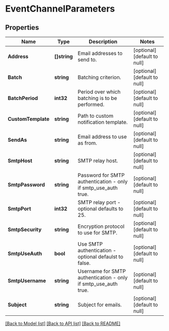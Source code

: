 # EventChannelParameters

## Properties
Name | Type | Description | Notes
------------ | ------------- | ------------- | -------------
**Address** | **[]string** | Email addresses to send to. | [optional] [default to null]
**Batch** | **string** | Batching criterion. | [optional] [default to null]
**BatchPeriod** | **int32** | Period over which batching is to be performed. | [optional] [default to null]
**CustomTemplate** | **string** | Path to custom notification template. | [optional] [default to null]
**SendAs** | **string** | Email address to use as from. | [optional] [default to null]
**SmtpHost** | **string** | SMTP relay host. | [optional] [default to null]
**SmtpPassword** | **string** | Password for SMTP authentication - only if smtp_use_auth true. | [optional] [default to null]
**SmtpPort** | **int32** | SMTP relay port - optional defaults to 25. | [optional] [default to null]
**SmtpSecurity** | **string** | Encryption protocol to use for SMTP. | [optional] [default to null]
**SmtpUseAuth** | **bool** | Use SMTP authentication - optional defaulst to false. | [optional] [default to null]
**SmtpUsername** | **string** | Username for SMTP authentication - only if smtp_use_auth true. | [optional] [default to null]
**Subject** | **string** | Subject for emails. | [optional] [default to null]

[[Back to Model list]](../README.md#documentation-for-models) [[Back to API list]](../README.md#documentation-for-api-endpoints) [[Back to README]](../README.md)


